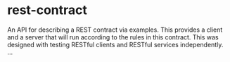 rest-contract
=============

An API for describing a REST contract via examples. This provides a client and a server that will run according to the rules in this contract. This was designed with testing RESTful clients and RESTful services independently.
...

